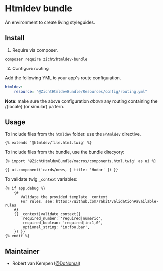 # Htmldev bundle

An environment to create living styleguides.

## Install

1. Require via composer.

```shell script
composer require zicht/htmldev-bundle
```

2. Configure routing

Add the following YML to your app's route configuration.

```yaml
htmldev:
    resource: "@ZichtHtmldevBundle/Resources/config/routing.yml"
```

**Note**: make sure the above configuration *above* any routing containing the /{locale} (or simular) pattern.

## Usage

To include files from the `htmldev` folder, use the `@htmldev` directive.

```twig
{% extends '@htmldev/file.html.twig' %}
```

To include files from the bundle, use the bundle direcyory:

```twig
{% import '@ZichtHtmldevBundle/macros/components.html.twig' as ui %}
  
{{ ui.component('cards/news, { title: 'Hodor' }) }}
```

To validate twig `_context` variables:

```twig
{% if app.debug %}
    {#
       Validate the provided template _context
       For rules, see: https://github.com/rakit/validation#available-rules
    #}
    {{ _context|validate_context({
        required_number: 'required|numeric',
        required_boolean: 'required|in:1,0',
        optional_string: 'in:foo,bar',
    }) }}
{% endif %}
```

## Maintainer

* Robert van Kempen ([@DoNomal](https://github.com/DoNormal))
